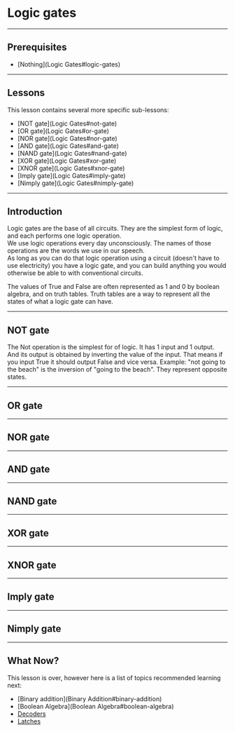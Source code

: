 # Logic gates

---

## Prerequisites

- [Nothing](Logic Gates#logic-gates)

---

## Lessons

This lesson contains several more specific sub-lessons:

- [NOT gate](Logic Gates#not-gate)
- [OR gate](Logic Gates#or-gate)
- [NOR gate](Logic Gates#nor-gate)
- [AND gate](Logic Gates#and-gate)
- [NAND gate](Logic Gates#nand-gate)
- [XOR gate](Logic Gates#xor-gate)
- [XNOR gate](Logic Gates#xnor-gate)
- [Imply gate](Logic Gates#imply-gate)
- [Nimply gate](Logic Gates#nimply-gate)

---

## Introduction

Logic gates are the base of all circuits. They are the simplest form of logic, and each performs one logic operation.  
We use logic operations every day unconsciously. The names of those operations are the words we use in our speech.  
As long as you can do that logic operation using a circuit (doesn't have to use electricity) you have a logic gate, and you can build anything you would otherwise be able to with conventional circuits. 

The values of True and False are often represented as 1 and 0 by boolean algebra, and on truth tables. Truth tables are a way to represent all the states of what a logic gate can have. 

---

## NOT gate

The Not operation is the simplest for of logic. It has 1 input and 1 output. And its output is obtained by inverting the value of the input. That means if you input True it should output False and vice versa.
Example: "not going to the beach" is the inversion of "going to the beach". They represent opposite states.

---

## OR gate

---

## NOR gate

---

## AND gate

---

## NAND gate

---

## XOR gate

---

## XNOR gate

---

## Imply gate

---

## Nimply gate

---

## What Now?

This lesson is over, however here is a list of topics recommended learning next:

- [Binary addition](Binary Addition#binary-addition)
- [Boolean Algebra](Boolean Algebra#boolean-algebra)
- [Decoders](Decoders#decoders)
- [Latches](Latches#latches)
